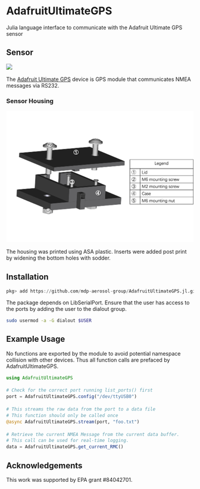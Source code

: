 # AdafruitUltimateGPS

Julia language interface to communicate with the Adafruit Ultimate GPS sensor

## Sensor
![](doc/assets/sensor.jpg)

The [Adafruit Ultimate GPS](https://www.adafruit.com/product/4279) device is GPS module that communicates NMEA messages via RS232. 

### Sensor Housing
![](doc/assets/case_assembly.png)

The  housing was printed using ASA plastic. Inserts were added post print by widening the bottom holes with sodder.

## Installation

```julia
pkg> add https://github.com/mdp-aerosol-group/AdafruitUltimateGPS.jl.git
```

The package depends on LibSerialPort. Ensure that the user has access to the ports by adding the user to the dialout group.

```bash
sudo usermod -a -G dialout $USER
```

## Example Usage

No functions are exported by the module to avoid potential namespace collision with other devices. Thus all function calls are prefaced by AdafruitUltimateGPS. 

```julia
using AdafruitUltimateGPS

# Check for the correct port running list_ports() first
port = AdafruitUltimateGPS.config("/dev/ttyUSB0")

# This streams the raw data from the port to a data file
# This function should only be called once
@async AdafruitUltimateGPS.stream(port, "foo.txt")

# Retrieve the current NMEA Message from the current data buffer. 
# This call can be used for real-time logging. 
data = AdafruitUltimateGPS.get_current_RMC()
```

## Acknowledgements

This work was supported by EPA grant #84042701.
